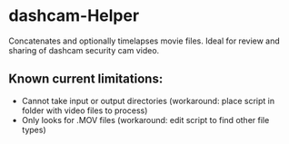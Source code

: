 # dashcam-Helper
Concatenates and optionally timelapses movie files. Ideal for review and sharing of dashcam security cam video.

## Known current limitations:
- Cannot take input or output directories (workaround: place script in folder with video files to process)
- Only looks for .MOV files (workaround: edit script to find other file types)
